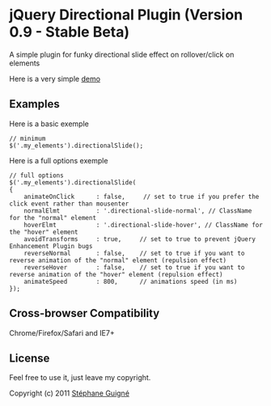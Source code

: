 # jQuery Directional Plugin (Version 0.9 - Stable Beta)

A simple plugin for funky directional slide effect on rollover/click on elements

Here is a very simple [demo](http://lab.stephaneguigne.com/js/jquery-directionalslide/)

## Examples

Here is a basic exemple

	// minimum
	$('.my_elements').directionalSlide();

Here is a full options exemple

	// full options
	$('.my_elements').directionalSlide(
    {
        animateOnClick      : false,     // set to true if you prefer the click event rather than mousenter
        normalElmt          : '.directional-slide-normal', // ClassName for the "normal" element 
        hoverElmt           : '.directional-slide-hover', // ClassName for the "hover" element 
        avoidTransforms     : true,     // set to true to prevent jQuery Enhancement Plugin bugs
        reverseNormal       : false,    // set to true if you want to reverse animation of the "normal" element (repulsion effect)
        reverseHover        : false,    // set to true if you want to reverse animation of the "hover" element (repulsion effect)
        animateSpeed        : 800,      // animations speed (in ms)
    });


## Cross-browser Compatibility

Chrome/Firefox/Safari and IE7+


## License

Feel free to use it, just leave my copyright.

Copyright (c) 2011 [Stéphane Guigné](http://stephaneguigne.com)